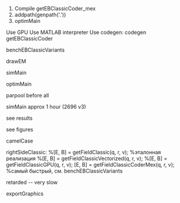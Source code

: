 1. Compile getEBClassicCoder_mex
2. addpath(genpath('.'))
3. optimMain


Use GPU
Use MATLAB interpreter
Use codegen: codegen getEBClassicCoder

benchEBClassicVariants

drawEM

simMain

optimMain

parpool before all

simMain approx 1 hour (2696 v3)

see results

see figures


camelCase


rightSideClassic:
    %[E, B] = getFieldClassic(q, r, v);            %эталонная реализация
    %[E, B] = getFieldClassicVectorized(q, r, v);
    %[E, B] = getFieldClassicGPU(q, r, v);
    [E, B] = getFieldClassicCoderMex(q, r, v);     %самый быстрый, см. benchEBClassicVariants


retarded -- very slow


exportGraphics
